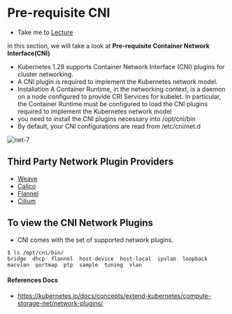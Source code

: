 # Pre-requisite CNI

  - Take me to [Lecture](https://kodekloud.com/topic/prerequsite-cni/)

In this section, we will take a look at **Pre-requisite Container Network Interface(CNI)**

- Kubernetes 1.29 supports Container Network Interface (CNI) plugins for cluster networking.
- A CNI plugin is required to implement the Kubernetes network model.
- Installation
A Container Runtime, in the networking context, is a daemon on a node configured to provide CRI Services for kubelet. In particular, the Container Runtime must be configured to load the CNI plugins required to implement the Kubernetes network model
- you need to install the CNI plugins necessary into /opt/cni/bin
- By default, your CNI configurations are read from /etc/cni/net.d


![net-7](../../images/net7.PNG)

## Third Party Network Plugin Providers

- [Weave](https://www.weave.works/docs/net/latest/kubernetes/kube-addon/#-installation)
- [Calico](https://docs.projectcalico.org/getting-started/kubernetes/quickstart)
- [Flannel](https://github.com/coreos/flannel/blob/master/Documentation/kubernetes.md)
- [Cilium](https://github.com/cilium/cilium)


## To view the CNI Network Plugins

- CNI comes with the set of supported network plugins. 

```
$ ls /opt/cni/bin/
bridge  dhcp  flannel  host-device  host-local  ipvlan  loopback  macvlan  portmap  ptp  sample  tuning  vlan
```




#### References Docs

- https://kubernetes.io/docs/concepts/extend-kubernetes/compute-storage-net/network-plugins/


